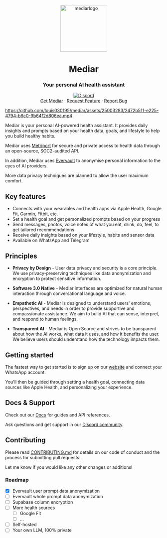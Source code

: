 
<p align="center">

<img width="150" alt="mediarlogo" src="https://github.com/louis030195/mediar/assets/25003283/ef2e6639-483a-46f6-ae75-907f71add5b2">

<h1 align="center">Mediar</h1>  

<h3 align="center">Your personal AI health assistant</h3>

<p align="center">
<a href="https://discord.gg/pFKpxYpZEa"><img alt="Discord" src="https://img.shields.io/discord/1134978992932401264?color=green&style=for-the-badge"></a>
<br>  
<a href="https://mediar.com/signup">Get Mediar</a> ·
<a href="https://github.com/louis030195/mediar/issues/new?assignees=&labels=enhancement">Request Feature</a> ·  
<a href="https://github.com/louis030195/mediar/issues/new?assignees=&labels=bug">Report Bug</a>

</p>

https://github.com/louis030195/mediar/assets/25003283/2472b511-e225-4794-b6c0-9b64f2d806ea.mp4


Mediar is your personal AI-powered health assistant. It provides daily insights and prompts based on your health data, goals, and lifestyle to help you build healthy habits. 

Mediar uses [Metriport](https://metriport.com) for secure and private access to health data through an open-source, SOC2-audited API.

In addition, Mediar uses [Evervault](https://evervault.com/) to anonymise personal information to the eyes of AI providers.

More data privacy techniques are planned to allow the user maximum comfort.

## Key features

- Connects with your wearables and health apps via Apple Health, Google Fit, Garmin, Fitbit, etc.
- Set a health goal and get personalized prompts based on your progress  
- Send messages, photos, voice notes of what you eat, drink, do, feel, to get tailored recommendations
- Receive daily insights based on your lifestyle, habits and sensor data
- Available on WhatsApp and Telegram

## Principles

- **Privacy by Design** - User data privacy and security is a core principle. We use privacy-preserving techniques like data anonymization and encryption to protect sensitive information. 

- **Software 3.0 Native** - Mediar interfaces are optimized for natural human interaction through conversational language and voice.

- **Empathetic AI** - Mediar is designed to understand users' emotions, perspectives, and needs in order to provide supportive and compassionate assistance. We aim to build AI that can sense, interpret, and respond to human feelings.

- **Transparent AI** - Mediar is Open Source and strives to be transparent about how the AI works, what data it uses, and how it benefits the user. We believe users should understand how the technology impacts them.

## Getting started

The fastest way to get started is to sign up on our [website](https://mediar.ai/signin) and connect your WhatsApp account.

You'll then be guided through setting a health goal, connecting data sources like Apple Health, and personalizing your experience.

## Docs & Support 

Check out our [Docs](https://docs.mediar.com) for guides and API references.

Ask questions and get support in our [Discord community](https://discord.gg/pFKpxYpZEa).

## Contributing

Please read [CONTRIBUTING.md](https://github.com/mediar/mediar/CONTRIBUTING.md) for details on our code of conduct and the process for submitting pull requests.

Let me know if you would like any other changes or additions!

### Roadmap

- [x] Evervault user prompt data anonymization 
- [ ] Evervault whole prompt data anonymization 
- [ ] Supabase column encryption
- [ ] More health sources
  - [ ] Google Fit
  - [ ] ...
- [ ] Self-hosted 
- [ ] Your own LLM, 100% private
